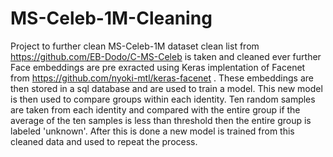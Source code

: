 # MS-Celeb-1M-Cleaning
Project to further clean MS-Celeb-1M dataset
clean list from https://github.com/EB-Dodo/C-MS-Celeb is taken and cleaned ever further 
Face embeddings are pre exracted using Keras implentation of Facenet from https://github.com/nyoki-mtl/keras-facenet . 
These embeddings are then stored in a sql database and are used to train a model.
This new model is then used to compare groups within each identity. Ten random samples are taken from each identity and compared with the entire group 
if the average of the ten samples is less than threshold then the entire group is labeled 'unknown'. After this is done a new model is trained from this cleaned data
and used to repeat the process. 
